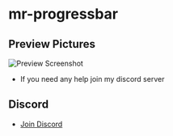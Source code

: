 # mr-progressbar

## Preview Pictures
![Preview Screenshot](https://imgur.com/OrzgBjI.jpeg)

* If you need any help join my discord server

## Discord
- [Join Discord](https://discord.gg/WKhp38uc7Y)
